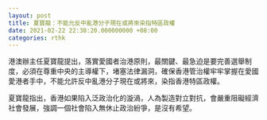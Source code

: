 ```yaml
---
layout: post
title: 夏寶龍：不能允反中亂港分子現在或將來染指特區政權
date: 2021-02-22 22:38:20.000000000 +08:00
categories: rthk
---
```


港澳辦主任夏寶龍提出，落實愛國者治港原則，最關鍵、最急迫是要完善選舉制度，必須在尊重中央的主導權下，堵塞法律漏洞，確保香港管治權牢牢掌握在愛國愛港者手中，不能允許反中亂港分子現在或將來，染指香港特區政權。

夏寶龍指出，香港如果陷入泛政治化的漩渦，人為製造對立對抗，會嚴重阻礙經濟社會發展，強調一個社會陷入無休止政治紛爭，是沒有希望。
